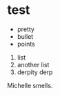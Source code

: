 test
====

 - pretty
 - bullet
 - points

1. list
2. another list
3. derpity derp


Michelle smells.

